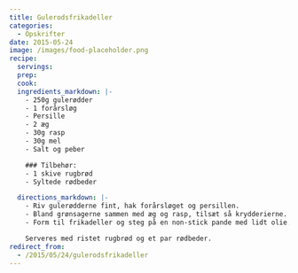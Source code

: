 ```yaml
---
title: Gulerodsfrikadeller
categories:
  - Opskrifter
date: 2015-05-24
image: /images/food-placeholder.png
recipe:
  servings:
  prep:
  cook:
  ingredients_markdown: |-
    - 250g gulerødder
    - 1 forårsløg
    - Persille
    - 2 æg
    - 30g rasp
    - 30g mel
    - Salt og peber

    ### Tilbehør:    
    - 1 skive rugbrød
    - Syltede rødbeder

  directions_markdown: |-
    - Riv gulerødderne fint, hak forårsløget og persillen.
    - Bland grønsagerne sammen med æg og rasp, tilsæt så krydderierne.
    - Form til frikadeller og steg på en non-stick pande med lidt olie.

    Serveres med ristet rugbrød og et par rødbeder.
redirect_from:
  - /2015/05/24/gulerodsfrikadeller
---
```

